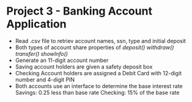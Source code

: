 # Project 3 - Banking Account Application

* Read .csv file to retriev account names, ssn, type and initial deposit
* Both types of account share properties of 
	_deposit()_
	_withdraw()_
	_transfer()_
	_showInfo()_
* Generate an 11-digit account number 
* Saving account holders are given a safety deposit box
* Checking Account holders are assigned a Debit Card with 12-digit number and 4-digit PIN
* Both accounts use an interface to determine the base interest rate
	Savings: 0.25 less than base rate
	Checking: 15% of the base rate